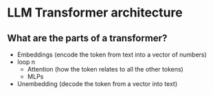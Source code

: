 # LLM Transformer architecture 

## What are the parts of a transformer?

- Embeddings    (encode the token from text into a vector of numbers)
- loop n 
	- Attention (how the token relates to all the other tokens)
	- MLPs
- Unembedding   (decode the token from a vector into text)
